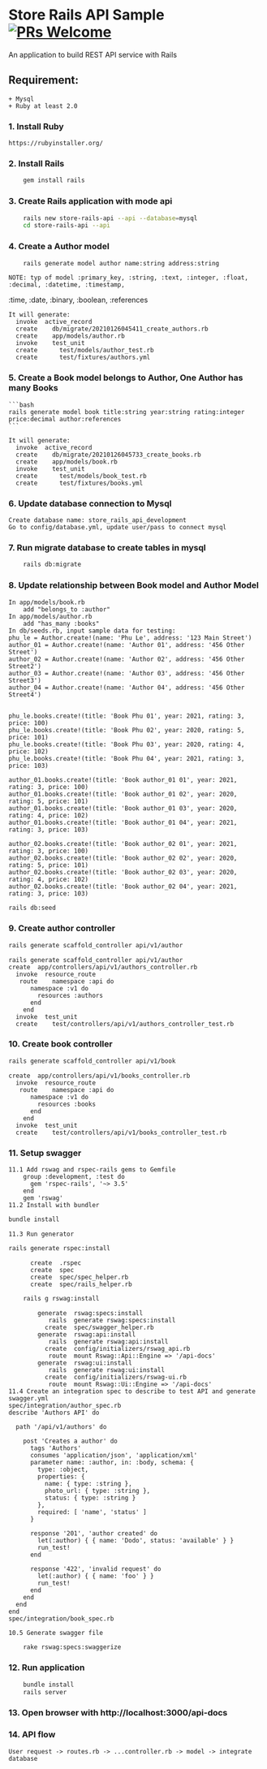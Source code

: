 # Store Rails API Sample [![PRs Welcome](https://img.shields.io/badge/PRs-welcome-green.svg)](https://github.com/facebook/create-react-app/blob/master/CONTRIBUTING.md)
An application to build REST API service with Rails

## Requirement:
	+ Mysql
	+ Ruby at least 2.0

### 1. Install Ruby
	https://rubyinstaller.org/
### 2. Install Rails
```bash
	gem install rails
```
	
### 3. Create Rails application with mode api
```bash
	rails new store-rails-api --api --database=mysql
	cd store-rails-api --api
```
### 4. Create a Author model
```bash
	rails generate model author name:string address:string
```
	
	
	NOTE: typ of model :primary_key, :string, :text, :integer, :float, :decimal, :datetime, :timestamp,
:time, :date, :binary, :boolean, :references

	It will generate:
	  invoke  active_record
      create    db/migrate/20210126045411_create_authors.rb
      create    app/models/author.rb
      invoke    test_unit
      create      test/models/author_test.rb
      create      test/fixtures/authors.yml
### 5. Create a Book model belongs to Author, One Author has many Books
	```bash
	rails generate model book title:string year:string rating:integer price:decimal author:references
	```
	
	It will generate:
	  invoke  active_record
      create    db/migrate/20210126045733_create_books.rb
      create    app/models/book.rb
      invoke    test_unit
      create      test/models/book_test.rb
      create      test/fixtures/books.yml
### 6. Update database connection to Mysql
	Create database name: store_rails_api_development
	Go to config/database.yml, update user/pass to connect mysql
### 7. Run migrate database to create tables in mysql
```bash
	rails db:migrate
```
	
### 8. Update relationship between Book model and Author Model
	In app/models/book.rb
		add "belongs_to :author"
	In app/models/author.rb
		add "has_many :books"
	In db/seeds.rb, input sample data for testing:
	phu_le = Author.create!(name: 'Phu Le', address: '123 Main Street')
	author_01 = Author.create!(name: 'Author 01', address: '456 Other Street')
	author_02 = Author.create!(name: 'Author 02', address: '456 Other Street2')
	author_03 = Author.create!(name: 'Author 03', address: '456 Other Street3')
	author_04 = Author.create!(name: 'Author 04', address: '456 Other Street4')


	phu_le.books.create!(title: 'Book Phu 01', year: 2021, rating: 3, price: 100)
	phu_le.books.create!(title: 'Book Phu 02', year: 2020, rating: 5, price: 101)
	phu_le.books.create!(title: 'Book Phu 03', year: 2020, rating: 4, price: 102)
	phu_le.books.create!(title: 'Book Phu 04', year: 2021, rating: 3, price: 103)

	author_01.books.create!(title: 'Book author_01 01', year: 2021, rating: 3, price: 100)
	author_01.books.create!(title: 'Book author_01 02', year: 2020, rating: 5, price: 101)
	author_01.books.create!(title: 'Book author_01 03', year: 2020, rating: 4, price: 102)
	author_01.books.create!(title: 'Book author_01 04', year: 2021, rating: 3, price: 103)

	author_02.books.create!(title: 'Book author_02 01', year: 2021, rating: 3, price: 100)
	author_02.books.create!(title: 'Book author_02 02', year: 2020, rating: 5, price: 101)
	author_02.books.create!(title: 'Book author_02 03', year: 2020, rating: 4, price: 102)
	author_02.books.create!(title: 'Book author_02 04', year: 2021, rating: 3, price: 103)
	
	
```bash
rails db:seed
```
### 9. Create author controller
```bash
rails generate scaffold_controller api/v1/author
```
	rails generate scaffold_controller api/v1/author 
	create  app/controllers/api/v1/authors_controller.rb
      invoke  resource_route
       route    namespace :api do
		  namespace :v1 do
			resources :authors
		  end
		end
      invoke  test_unit
      create    test/controllers/api/v1/authors_controller_test.rb
### 10. Create book controller 
```bash
rails generate scaffold_controller api/v1/book
```
	
	create  app/controllers/api/v1/books_controller.rb
      invoke  resource_route
       route    namespace :api do
		  namespace :v1 do
			resources :books
		  end
		end
      invoke  test_unit
      create    test/controllers/api/v1/books_controller_test.rb
### 11. Setup swagger
	11.1 Add rswag and rspec-rails gems to Gemfile
		group :development, :test do
		  gem 'rspec-rails', '~> 3.5'
		end
		gem 'rswag'
	11.2 Install with bundler
```bash
bundle install
```
		
	11.3 Run generator
```bash
rails generate rspec:install
```
		
		  create  .rspec
		  create  spec
		  create  spec/spec_helper.rb
		  create  spec/rails_helper.rb
```bash
	rails g rswag:install
```
		
			generate  rswag:specs:install
			   rails  generate rswag:specs:install
			  create  spec/swagger_helper.rb
			generate  rswag:api:install
			   rails  generate rswag:api:install
			  create  config/initializers/rswag_api.rb
			   route  mount Rswag::Api::Engine => '/api-docs'
			generate  rswag:ui:install
			   rails  generate rswag:ui:install
			  create  config/initializers/rswag-ui.rb
			   route  mount Rswag::Ui::Engine => '/api-docs'
	11.4 Create an integration spec to describe to test API and generate swagger.yml
	spec/integration/author_spec.rb
	describe 'Authors API' do

	  path '/api/v1/authors' do

		post 'Creates a author' do
		  tags 'Authors'
		  consumes 'application/json', 'application/xml'
		  parameter name: :author, in: :body, schema: {
			type: :object,
			properties: {
			  name: { type: :string },
			  photo_url: { type: :string },
			  status: { type: :string }
			},
			required: [ 'name', 'status' ]
		  }

		  response '201', 'author created' do
			let(:author) { { name: 'Dodo', status: 'available' } }
			run_test!
		  end

		  response '422', 'invalid request' do
			let(:author) { { name: 'foo' } }
			run_test!
		  end
		end
	  end
	end
	spec/integration/book_spec.rb
	
	10.5 Generate swagger file
```bash
	rake rswag:specs:swaggerize
```
		
### 12. Run application
```bash
	bundle install
	rails server
```
	
	
### 13. Open browser with http://localhost:3000/api-docs

### 14. API flow

	User request -> routes.rb -> ...controller.rb -> model -> integrate database 
